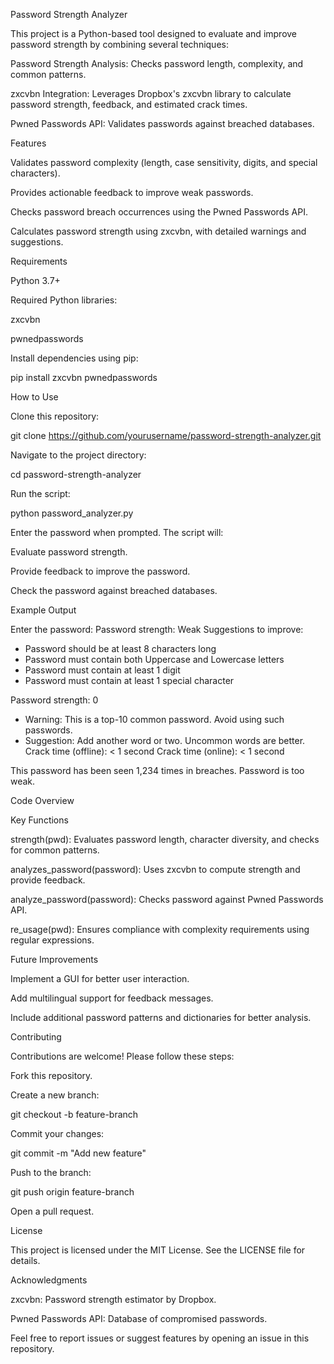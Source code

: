 Password Strength Analyzer

This project is a Python-based tool designed to evaluate and improve password strength by combining several techniques:

Password Strength Analysis: Checks password length, complexity, and common patterns.

zxcvbn Integration: Leverages Dropbox's zxcvbn library to calculate password strength, feedback, and estimated crack times.

Pwned Passwords API: Validates passwords against breached databases.

Features

Validates password complexity (length, case sensitivity, digits, and special characters).

Provides actionable feedback to improve weak passwords.

Checks password breach occurrences using the Pwned Passwords API.

Calculates password strength using zxcvbn, with detailed warnings and suggestions.

Requirements

Python 3.7+

Required Python libraries:

zxcvbn

pwnedpasswords

Install dependencies using pip:

pip install zxcvbn pwnedpasswords

How to Use

Clone this repository:

git clone https://github.com/yourusername/password-strength-analyzer.git

Navigate to the project directory:

cd password-strength-analyzer

Run the script:

python password_analyzer.py

Enter the password when prompted. The script will:

Evaluate password strength.

Provide feedback to improve the password.

Check the password against breached databases.

Example Output

Enter the password:
Password strength: Weak
Suggestions to improve:
- Password should be at least 8 characters long
- Password must contain both Uppercase and Lowercase letters
- Password must contain at least 1 digit
- Password must contain at least 1 special character

Password strength: 0
  - Warning: This is a top-10 common password. Avoid using such passwords.
  - Suggestion: Add another word or two. Uncommon words are better.
Crack time (offline): < 1 second
Crack time (online): < 1 second

This password has been seen 1,234 times in breaches.
Password is too weak.

Code Overview

Key Functions

strength(pwd): Evaluates password length, character diversity, and checks for common patterns.

analyzes_password(password): Uses zxcvbn to compute strength and provide feedback.

analyze_password(password): Checks password against Pwned Passwords API.

re_usage(pwd): Ensures compliance with complexity requirements using regular expressions.

Future Improvements

Implement a GUI for better user interaction.

Add multilingual support for feedback messages.

Include additional password patterns and dictionaries for better analysis.

Contributing

Contributions are welcome! Please follow these steps:

Fork this repository.

Create a new branch:

git checkout -b feature-branch

Commit your changes:

git commit -m "Add new feature"

Push to the branch:

git push origin feature-branch

Open a pull request.

License

This project is licensed under the MIT License. See the LICENSE file for details.

Acknowledgments

zxcvbn: Password strength estimator by Dropbox.

Pwned Passwords API: Database of compromised passwords.

Feel free to report issues or suggest features by opening an issue in this repository.

